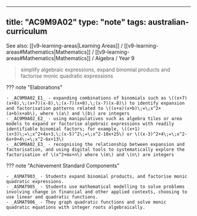 
---
title: "AC9M9A02"
type: "note"
tags: australian-curriculum
---

See also: [[v9-learning-areas|Learning Areas]] / [[v9-learning-areas#Mathematics|Mathematics]] / [[v9-learning-areas#Mathematics|Mathematics]] / Algebra / Year 9

> simplify algebraic expressions, expand binomial products and factorise monic quadratic expressions

??? note "Elaborations"

	- _AC9M9A02_E1_ - expanding combinations of binomials such as \((x+7)(x+8),\;(x+7)(x-8),\;(x-7)(x+8),\;(x-7)(x-8)\) to identify expansion and factorisation patterns related to \((x+a)(x+b)\;=\;x^2+(a+b)x+ab\), where \(a\) and \(b\) are integers
	- _AC9M9A02_E2_ - using manipulatives such as algebra tiles or area models to expand or factorise algebraic expressions with readily identifiable binomial factors; for example, \((x+1)(x+3)\;=\;x^2+4x+3,\;(x-5)^2\;=\;x^2-10x+25\) or \((x-3)^2+4\;=\;x^2-6x+9+4\;=\;x^2-6x+13\)
	- _AC9M9A02_E3_ - recognising the relationship between expansion and factorisation, and using digital tools to systematically explore the factorisation of \(x^2+mx+n\) where \(m\) and \(n\) are integers
??? note "Achievement Standard Components"

	- _ASMAT903_ - Students expand binomial products, and factorise monic quadratic expressions.
	- _ASMAT905_ - Students use mathematical modelling to solve problems involving change in financial and other applied contexts, choosing to use linear and quadratic functions.
	- _ASMAT906_ - They graph quadratic functions and solve monic quadratic equations with integer roots algebraically.

[//begin]: # "Autogenerated link references for markdown compatibility"
[v9-learning-areas]: ..%2Fv9-learning-areas "Learning Areas"
[//end]: # "Autogenerated link references" 
